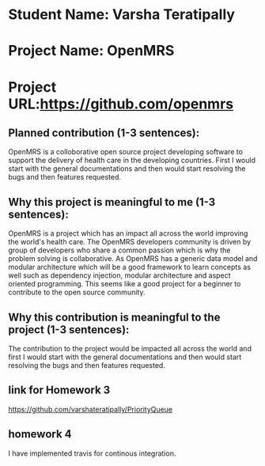 
# Student Name: Varsha Teratipally
# Project Name: OpenMRS    
# Project URL:https://github.com/openmrs

## Planned contribution (1-3 sentences): 

OpenMRS is a colloborative open source project developing software to support the delivery of health care in the developing countries. First I would start with the general documentations and then would start resolving the bugs and then features requested.



## Why this project is meaningful to me (1-3 sentences):

OpenMRS is a project which has an impact all across the world improving the world's health care. The OpenMRS developers community is driven by group of developers who share a common passion which is why the problem solving is collaborative. As OpenMRS has a generic data model and modular architecture which will be a good framework to learn concepts as well such as dependency injection, modular architecture and aspect oriented programming. This seems like a good project for a beginner to contribute to the open source community.

## Why this contribution is meaningful to the project (1-3 sentences):

The contribution to the project would be impacted all across the world and first I would start with the general documentations and then would start resolving the bugs and then features requested.


## link for Homework 3

https://github.com/varshateratipally/PriorityQueue

## homework 4
I have implemented travis for continous integration.
